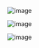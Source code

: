 ![image](https://user-images.githubusercontent.com/60480896/156926617-430d8cfc-434d-4c13-a63e-64f8609a1f13.png)

![image](https://user-images.githubusercontent.com/60480896/156926610-f72174d3-76a2-4768-bb0d-00c3592bc311.png)

![image](https://user-images.githubusercontent.com/60480896/156926622-4872d8ab-54df-4203-9dfb-0e77add35e2c.png)
